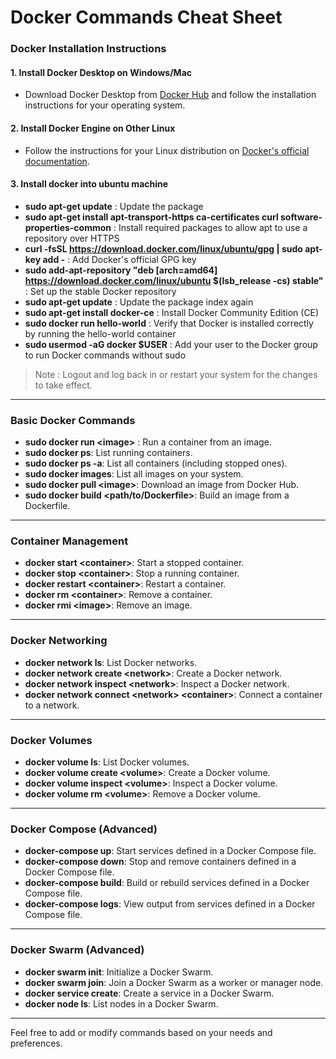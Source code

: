# Docker Commands Cheat Sheet

### Docker Installation Instructions

#### 1.  Install Docker Desktop on Windows/Mac 
   - Download Docker Desktop from [Docker Hub](https://www.docker.com/products/docker-desktop) and follow the installation instructions for your operating system.

#### 2. Install Docker Engine on Other Linux 
   - Follow the instructions for your Linux distribution on [Docker's official documentation](https://docs.docker.com/engine/install/).

#### 3. Install docker into ubuntu machine 
   - **sudo apt-get update** : Update the package
   - **sudo apt-get install apt-transport-https ca-certificates curl software-properties-common** : Install required packages to allow apt to use a repository over HTTPS
   - **curl -fsSL https://download.docker.com/linux/ubuntu/gpg | sudo apt-key add -** : Add Docker's official GPG key
   - **sudo add-apt-repository "deb [arch=amd64] https://download.docker.com/linux/ubuntu $(lsb_release -cs) stable"** : Set up the stable Docker repository
   - **sudo apt-get update** : Update the package index again
   - **sudo apt-get install docker-ce** : Install Docker Community Edition (CE)
   - **sudo docker run hello-world** : Verify that Docker is installed correctly by running the hello-world container
   - **sudo usermod -aG docker $USER** : Add your user to the Docker group to run Docker commands without sudo
> Note : Logout and log back in or restart your system for the changes to take effect.

---    

### Basic Docker Commands

- **sudo docker run \<image>** : Run a container from an image.
- **sudo docker ps**: List running containers.
- **sudo docker ps -a**: List all containers (including stopped ones).
- **sudo docker images**: List all images on your system.
- **sudo docker pull \<image>**: Download an image from Docker Hub.
- **sudo docker build \<path/to/Dockerfile>**: Build an image from a Dockerfile.
---
### Container Management

- **docker start \<container>**: Start a stopped container.
- **docker stop \<container>**: Stop a running container.
- **docker restart \<container>**: Restart a container.
- **docker rm \<container>**: Remove a container.
- **docker rmi \<image>**: Remove an image.
---
### Docker Networking

- **docker network ls**: List Docker networks.
- **docker network create \<network>**: Create a Docker network.
- **docker network inspect \<network>**: Inspect a Docker network.
- **docker network connect \<network> \<container>**: Connect a container to a network.
---
### Docker Volumes

- **docker volume ls**: List Docker volumes.
- **docker volume create \<volume>**: Create a Docker volume.
- **docker volume inspect \<volume>**: Inspect a Docker volume.
- **docker volume rm \<volume>**: Remove a Docker volume.
---
### Docker Compose (Advanced)

- **docker-compose up**: Start services defined in a Docker Compose file.
- **docker-compose down**: Stop and remove containers defined in a Docker Compose file.
- **docker-compose build**: Build or rebuild services defined in a Docker Compose file.
- **docker-compose logs**: View output from services defined in a Docker Compose file.
---
### Docker Swarm (Advanced)

- **docker swarm init**: Initialize a Docker Swarm.
- **docker swarm join**: Join a Docker Swarm as a worker or manager node.
- **docker service create**: Create a service in a Docker Swarm.
- **docker node ls**: List nodes in a Docker Swarm.

---

Feel free to add or modify commands based on your needs and preferences.

